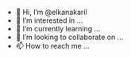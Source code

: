 - 👋 Hi, I’m @elkanakaril
- 👀 I’m interested in ...
- 🌱 I’m currently learning ...
- 💞️ I’m looking to collaborate on ...
- 📫 How to reach me ...

<!---
elkanakaril/elkanakaril is a ✨ special ✨ repository because its `README.md` (this file) appears on your GitHub profile.
You can click the Preview link to take a look at your changes.
--->
